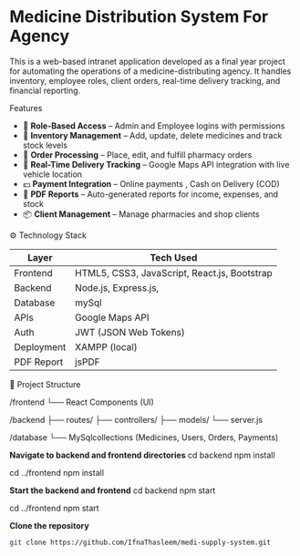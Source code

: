 # Medicine Distribution System For Agency

This is a web-based intranet application developed as a final year project for automating the operations of a medicine-distributing agency. It handles inventory, employee roles, client orders, real-time delivery tracking, and financial reporting.



 Features

- 🔐 **Role-Based Access** – Admin and Employee logins with permissions
- 💊 **Inventory Management** – Add, update, delete medicines and track stock levels
- 🛒 **Order Processing** – Place, edit, and fulfill pharmacy orders
- 🚚 **Real-Time Delivery Tracking** – Google Maps API integration with live vehicle location
- 💵 **Payment Integration** – Online payments , Cash on Delivery (COD)
- 📄 **PDF Reports** – Auto-generated reports for income, expenses, and stock
- 📦 **Client Management** – Manage pharmacies and shop clients


⚙️ Technology Stack

| Layer      | Tech Used                          |
|------------|------------------------------------|
| Frontend   | HTML5, CSS3, JavaScript, React.js, Bootstrap 
| Backend    | Node.js, Express.js,      
| Database   |  mySql              
| APIs       | Google Maps API  
| Auth       | JWT (JSON Web Tokens)              
| Deployment | XAMPP (local)
| PDF Report | jsPDF              

📁 Project Structure

/frontend
└── React Components (UI)

/backend
├── routes/
├── controllers/
├── models/
└── server.js

/database
└── MySqlcollections (Medicines, Users, Orders, Payments)


**Navigate to backend and frontend directories**
cd backend
npm install

cd ../frontend
npm install


**Start the backend and frontend**
cd backend
npm start

cd ../frontend
npm start


**Clone the repository**
   ```bash
   git clone https://github.com/IfnaThasleem/medi-supply-system.git


